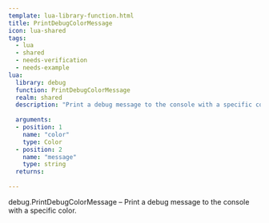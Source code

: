 ```yaml
---
template: lua-library-function.html
title: PrintDebugColorMessage
icon: lua-shared
tags:
  - lua
  - shared
  - needs-verification
  - needs-example
lua:
  library: debug
  function: PrintDebugColorMessage
  realm: shared
  description: "Print a debug message to the console with a specific color."
  
  arguments:
  - position: 1
    name: "color"
    type: Color
  - position: 2
    name: "message"
    type: string
  returns:
    
---
```


<div class="lua__search__keywords">
debug.PrintDebugColorMessage &#x2013; Print a debug message to the console with a specific color.
</div>

